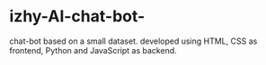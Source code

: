 # izhy-AI-chat-bot-
chat-bot based on a small dataset. developed using HTML, CSS as frontend, Python and JavaScript as backend.
